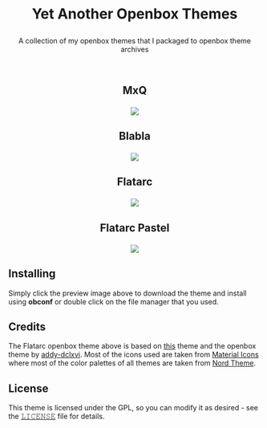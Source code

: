 # <p align="center">Yet Another Openbox Themes</p>
<p align="center">A collection of my openbox themes that I packaged to openbox theme archives</p>
<br>

## <p align="center">MxQ</p>
<p align="center"><a name="top" href="https://raw.githubusercontent.com/owl4ce/Yet-Another-OBT/master/MxQ.obt"><img src="https://raw.githubusercontent.com/owl4ce/Yet-Another-OBT/master/%40assets/mxq.png"></a></p>

## <p align="center">Blabla</p>
<p align="center"><a name="top" href="https://raw.githubusercontent.com/owl4ce/Yet-Another-OBT/master/Blabla.obt"><img src="https://raw.githubusercontent.com/owl4ce/Yet-Another-OBT/master/%40assets/blabla.png"></a></p>

## <p align="center">Flatarc</p>
<p align="center"><a name="top" href="https://raw.githubusercontent.com/owl4ce/Yet-Another-OBT/master/Flatarc.obt"><img src="https://raw.githubusercontent.com/owl4ce/Yet-Another-OBT/master/%40assets/flatarc.png"></a></p>

## <p align="center">Flatarc Pastel</p>
<p align="center"><a name="top" href="https://raw.githubusercontent.com/owl4ce/Yet-Another-OBT/master/Flatarc-Pastel.obt"><img src="https://raw.githubusercontent.com/owl4ce/Yet-Another-OBT/master/%40assets/flatarc-pastel.png"></a></p>

## Installing
Simply click the preview image above to download the theme and install using **obconf** or double click on the file manager that you used.

## Credits
The Flatarc openbox theme above is based on [this](https://www.box-look.org/p/1288470/) theme and the openbox theme by [addy-dclxvi](https://github.com/addy-dclxvi/openbox-theme-collections). Most of the icons used are taken from [Material Icons](https://material.io/resources/icons/) where most of the color palettes of all themes are taken from [Nord Theme](https://www.nordtheme.com/).

## License
This theme is licensed under the GPL, so you can modify it as desired - see the [𝙻𝙸𝙲𝙴𝙽𝚂𝙴](LICENSE) file for details.
